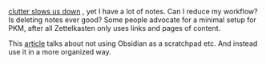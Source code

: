 [clutter slows us down](https://www.fleetingnotes.app/notes/clutter%20slows%20us%20down) , yet I have a lot of notes.
Can I reduce my workflow? Is deleting notes ever good?
Some people advocate for a minimal setup for PKM, after all Zettelkasten only uses links and pages of content.

This [article](https://www.proofofconcept.pub/p/how-i-write-with-obsidian) talks about not using Obsidian as a scratchpad etc. And instead use it in a more organized way.